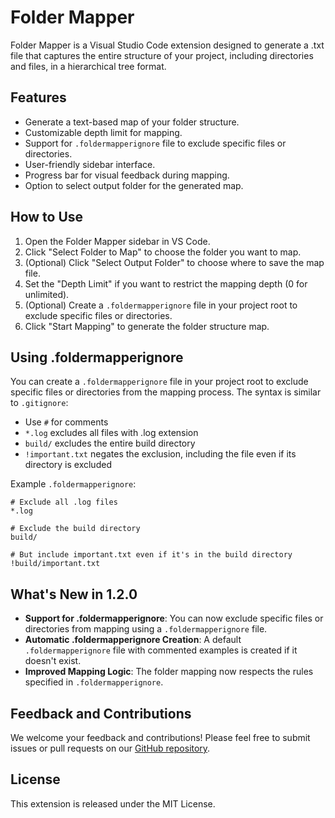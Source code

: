 # Folder Mapper

Folder Mapper is a Visual Studio Code extension designed to generate a .txt file that captures the entire structure of your project, including directories and files, in a hierarchical tree format.

## Features

- Generate a text-based map of your folder structure.
- Customizable depth limit for mapping.
- Support for `.foldermapperignore` file to exclude specific files or directories.
- User-friendly sidebar interface.
- Progress bar for visual feedback during mapping.
- Option to select output folder for the generated map.

## How to Use

1. Open the Folder Mapper sidebar in VS Code.
2. Click "Select Folder to Map" to choose the folder you want to map.
3. (Optional) Click "Select Output Folder" to choose where to save the map file.
4. Set the "Depth Limit" if you want to restrict the mapping depth (0 for unlimited).
5. (Optional) Create a `.foldermapperignore` file in your project root to exclude specific files or directories.
6. Click "Start Mapping" to generate the folder structure map.

## Using .foldermapperignore

You can create a `.foldermapperignore` file in your project root to exclude specific files or directories from the mapping process. The syntax is similar to `.gitignore`:

- Use `#` for comments
- `*.log` excludes all files with .log extension
- `build/` excludes the entire build directory
- `!important.txt` negates the exclusion, including the file even if its directory is excluded

Example `.foldermapperignore`:
```
# Exclude all .log files
*.log

# Exclude the build directory
build/

# But include important.txt even if it's in the build directory
!build/important.txt
```

## What's New in 1.2.0

- **Support for .foldermapperignore**: You can now exclude specific files or directories from mapping using a `.foldermapperignore` file.
- **Automatic .foldermapperignore Creation**: A default `.foldermapperignore` file with commented examples is created if it doesn't exist.
- **Improved Mapping Logic**: The folder mapping now respects the rules specified in `.foldermapperignore`.

## Feedback and Contributions

We welcome your feedback and contributions! Please feel free to submit issues or pull requests on our [GitHub repository](https://github.com/m0n0t0ny/Folder-Mapper-VSCode-Extension).

## License

This extension is released under the MIT License.